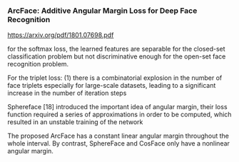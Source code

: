 ### ArcFace: Additive Angular Margin Loss for Deep Face Recognition

https://arxiv.org/pdf/1801.07698.pdf

for the softmax loss, the learned features are separable
for the closed-set classification problem but not discriminative enough for the open-set face recognition problem.

For the triplet loss: (1) there is a combinatorial explosion in the
number of face triplets especially for large-scale datasets,
leading to a significant increase in the number of iteration
steps

Sphereface [18] introduced the important idea
of angular margin, their loss function required a series of approximations in order to be computed, which resulted in an
unstable training of the network


The proposed ArcFace has a constant linear angular margin
throughout the whole interval. By contrast, SphereFace and
CosFace only have a nonlinear angular margin.
